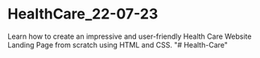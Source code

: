 # HealthCare_22-07-23
Learn how to create an impressive and user-friendly Health Care Website Landing Page from scratch using HTML and CSS.
"# Health-Care" 

